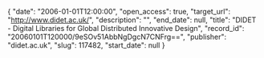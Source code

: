 {
  "date": "2006-01-01T12:00:00", 
  "open_access": true, 
  "target_url": "http://www.didet.ac.uk/", 
  "description": "", 
  "end_date": null, 
  "title": "DIDET - Digital Libraries for Global Distributed Innovative Design", 
  "record_id": "20060101T120000/9eSOv51AbbNgDgcN7CNFrg==", 
  "publisher": "didet.ac.uk", 
  "slug": 117482, 
  "start_date": null
}

